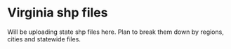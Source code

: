 # Virginia shp files

Will be uploading state shp files here. Plan to break them down by regions, cities and statewide files.
